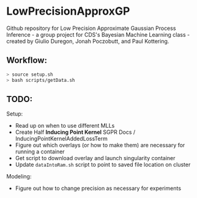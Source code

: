 # LowPrecisionApproxGP
Github repository for Low Precision Approximate Gaussian Process Inference - a group project for CDS's Bayesian Machine Learning class - created by Giulio Duregon, Jonah Poczobutt, and Paul Kottering.

## Workflow:
```bash
> source setup.sh
> bash scripts/getData.sh
```

## TODO: 
Setup:
- Read up on when to use different MLLs 
- Create Half **Inducing Point Kernel** SGPR Docs / InducingPointKernelAddedLossTerm
- Figure out which overlays (or how to make them) are necessary for running a container
- Get script to download overlay and launch singularity container
- Update `dataIntoRam.sh` script to point to saved file location on cluster

Modeling: 
- Figure out how to change precision as necessary for experiments